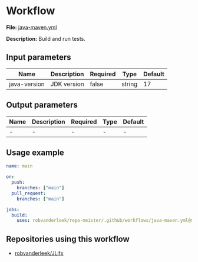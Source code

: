 # Workflow

**File:** [java-maven.yml](https://github.com/robvanderleek/repo-meister/blob/main/.github/workflows/java-maven.yml)

**Description:** Build and run tests.

## Input parameters

| Name         | Description | Required | Type   | Default |
| ------------ | ----------- | -------- | ------ | ------- |
| java-version | JDK version | false    | string | 17      |

## Output parameters

| Name | Description | Required | Type | Default |
| ---- | ----------- | -------- | ---- | ------- |
| -    | -           | -        | -    | -       |

## Usage example

```yaml
name: main

on:
  push:
    branches: ["main"]
  pull_request:
    branches: ["main"]

jobs:
  build:
    uses: robvanderleek/repo-meister/.github/workflows/java-maven.yml@main
```

## Repositories using this workflow

- [robvanderleek/JLifx](https://github.com/robvanderleek/JLifx/blob/main/.github/workflows/main.yml)
